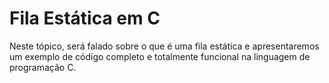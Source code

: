# Fila Estática em C
Neste tópico, será falado sobre o que é uma fila estática e apresentaremos um exemplo de código completo e totalmente funcional na linguagem de programação C.

